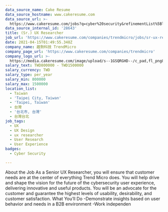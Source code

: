 ```yaml
---
data_source_name: Cake Resume
data_source_hostname: www.cakeresume.com
data_source_url: >-
  https://www.cakeresume.com/jobs?q=cyber%20security&refinementList%5Blang_name%5D%5B0%5D=English&refinementList%5Bsalary_type%5D=per_year&range%5Bsalary_range%5D%5Bmin%5D=1000000
data_source_internal_id: '28643'
title: (Sr.) UX Researcher
job_url: 'https://www.cakeresume.com/companies/trendmicro/jobs/sr-ux-researcher'
date: 2021-04-15T01:49:55.348Z
company_name: 趨勢科技 TrendMicro
company_page_url: 'https://www.cakeresume.com/companies/trendmicro'
company_logo_url: >-
  https://media.cakeresume.com/image/upload/s--1GSQRGHD--/c_pad,fl_png8,h_200,w_200/v1536046772/i1wwlco86slotrkxcujd.png
salary_text: TWD800000 - TWD1500000
salary_currency: TWD
salary_type: per_year
salary_min: 800000
salary_max: 1500000
location_list:
  - Taiwan
  - 'Taipei City, Taiwan'
  - 'Taipei, Taiwan'
  - 台灣
  - '台北市, 台灣'
  - 台灣台北
job_tags:
  - UX
  - UX Design
  - ux researcher
  - User Research
  - User Experience
badges:
  - Cyber Security

---
```


About the Job As a Senior UX Researcher, you will ensure that customer needs are at the center of everything Trend Micro does. You will help drive and shape the vision for the future of the cybersecurity user experience, delivering innovative and useful products. You will be an advocate for the customer and guarantee the highest levels of usability, desirability, and customer satisfaction. What You’ll Do -Demonstrate insights based on user behavior and needs in a B2B environment -Work independen